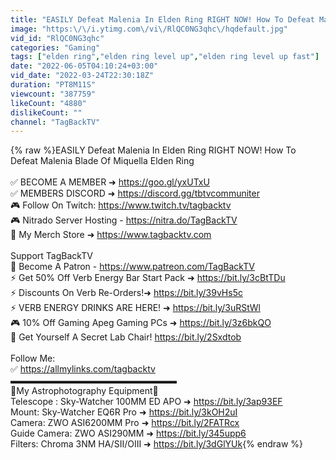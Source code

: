 ```yaml
---
title: "EASILY Defeat Malenia In Elden Ring RIGHT NOW! How To Defeat Malenia Blade Of Miquella Elden Ring"
image: "https:\/\/i.ytimg.com\/vi\/RlQC0NG3qhc\/hqdefault.jpg"
vid_id: "RlQC0NG3qhc"
categories: "Gaming"
tags: ["elden ring","elden ring level up","elden ring level up fast"]
date: "2022-06-05T04:10:24+03:00"
vid_date: "2022-03-24T22:30:18Z"
duration: "PT8M11S"
viewcount: "387759"
likeCount: "4880"
dislikeCount: ""
channel: "TagBackTV"
---
```

{% raw %}EASILY Defeat Malenia In Elden Ring RIGHT NOW! How To Defeat Malenia Blade Of Miquella Elden Ring<br /><br />✅  BECOME A MEMBER ➜ <a rel="nofollow" target="blank" href="https://goo.gl/yxUTxU">https://goo.gl/yxUTxU</a><br />✅  MEMBERS DISCORD ➜ <a rel="nofollow" target="blank" href="https://discord.gg/tbtvcommuniter">https://discord.gg/tbtvcommuniter</a><br />🎮  Follow On Twitch: <a rel="nofollow" target="blank" href="https://www.twitch.tv/tagbacktv">https://www.twitch.tv/tagbacktv</a><br />🎮 Nitrado Server Hosting - <a rel="nofollow" target="blank" href="https://nitra.do/TagBackTV">https://nitra.do/TagBackTV</a><br />👕 My Merch Store ➜ <a rel="nofollow" target="blank" href="https://www.tagbacktv.com">https://www.tagbacktv.com</a><br /><br />Support TagBackTV<br />🧡 Become A Patron - <a rel="nofollow" target="blank" href="https://www.patreon.com/TagBackTV">https://www.patreon.com/TagBackTV</a><br />⚡️ Get 50% Off Verb Energy Bar Start Pack ➜ <a rel="nofollow" target="blank" href="https://bit.ly/3cBtTDu">https://bit.ly/3cBtTDu</a><br />⚡️ Discounts On Verb Re-Orders!➜ <a rel="nofollow" target="blank" href="https://bit.ly/39vHs5c">https://bit.ly/39vHs5c</a><br />⚡️ VERB ENERGY DRINKS ARE HERE! ➜ <a rel="nofollow" target="blank" href="https://bit.ly/3uRStWl">https://bit.ly/3uRStWl</a><br />🎮 10% Off Gaming Apeg Gaming PCs ➜ <a rel="nofollow" target="blank" href="https://bit.ly/3z6bkQO">https://bit.ly/3z6bkQO</a><br />💺 Get Yourself A Secret Lab Chair! <a rel="nofollow" target="blank" href="https://bit.ly/2Sxdtob">https://bit.ly/2Sxdtob</a><br /><br />Follow Me:<br />✅ <a rel="nofollow" target="blank" href="https://allmylinks.com/tagbacktv">https://allmylinks.com/tagbacktv</a><br />▬▬▬▬▬▬▬▬▬▬▬▬▬▬▬▬▬▬▬<br />🔭My Astrophotography Equipment🔭<br />Telescope : Sky-Watcher 100MM ED APO ➜ <a rel="nofollow" target="blank" href="https://bit.ly/3ap93EF">https://bit.ly/3ap93EF</a><br />Mount: Sky-Watcher EQ6R Pro ➜ <a rel="nofollow" target="blank" href="https://bit.ly/3kOH2uI">https://bit.ly/3kOH2uI</a><br />Camera: ZWO ASI6200MM Pro ➜ <a rel="nofollow" target="blank" href="https://bit.ly/2FATRcx">https://bit.ly/2FATRcx</a><br />Guide Camera: ZWO ASI290MM ➜ <a rel="nofollow" target="blank" href="https://bit.ly/345upp6">https://bit.ly/345upp6</a><br />Filters: Chroma 3NM HA/SII/OIII ➜ <a rel="nofollow" target="blank" href="https://bit.ly/3dGlYUk">https://bit.ly/3dGlYUk</a>{% endraw %}
